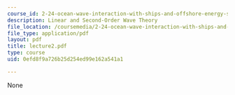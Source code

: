 ```yaml
---
course_id: 2-24-ocean-wave-interaction-with-ships-and-offshore-energy-systems-13-022-spring-2002
description: Linear and Second-Order Wave Theory
file_location: /coursemedia/2-24-ocean-wave-interaction-with-ships-and-offshore-energy-systems-13-022-spring-2002/0efd8f9a726b25d254ed99e162a541a1_lecture2.pdf
file_type: application/pdf
layout: pdf
title: lecture2.pdf
type: course
uid: 0efd8f9a726b25d254ed99e162a541a1

---
```

None